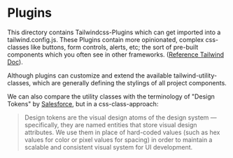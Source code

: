 # Plugins
This directory contains Tailwindcss-Plugins which can get imported into a tailwind.config.js.
These Plugins contain more opinionated, complex css-classes like buttons, form controls, alerts, etc; the sort of pre-built components which you often see in other frameworks. ([Reference Tailwind Doc](https://tailwindcss.com/docs/plugins#adding-components)).

Although plugins can customize and extend the available tailwind-utility-classes, which are generally defining the stylings of all project components.

We can also compare the utility classes with the terminology of "Design Tokens" by [Salesforce](https://www.lightningdesignsystem.com/design-tokens/), but in a css-class-approach:

> Design tokens are the visual design atoms of the design system — specifically, they are named entities that store visual design attributes. We use them in place of hard-coded values (such as hex values for color or pixel values for spacing) in order to maintain a scalable and consistent visual system for UI development.
